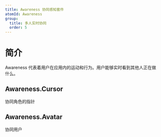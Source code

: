 ```yaml
---
title: Awareness 协同感知套件
atomId: Awareness
group:
  title: 多人实时协同
  order: 5
---
```


# 简介

Awareness 代表着用户在应用内的运动和行为。用户能够实时看到其他人正在做什么。

## Awareness.Cursor

协同角色的指针

<code src="./demos/Cursor.tsx" ></code>

## Awareness.Avatar

协同用户

<code src="./demos/Avatar.tsx" ></code>
